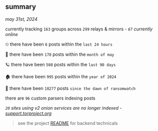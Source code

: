 
## summary
_may 31st, 2024_

currently tracking `163` groups across `299` relays & mirrors - _`67` currently online_

⏲ there have been `6` posts within the `last 24 hours`

🦈 there have been `178` posts within the `month of may`

🪐 there have been `508` posts within the `last 90 days`

🏚 there have been `995` posts within the `year of 2024`

🦕 there have been `10277` posts `since the dawn of ransomwatch`

there are `96` custom parsers indexing posts

_`20` sites using v2 onion services are no longer indexed - [support.torproject.org](https://support.torproject.org/onionservices/v2-deprecation/)_

> see the project [README](https://github.com/joshhighet/ransomwatch#ransomwatch--) for backend technicals
